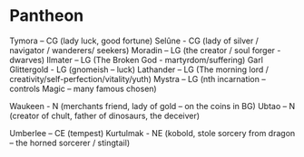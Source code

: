 # Pantheon

Tymora – CG (lady luck, good fortune)
Selûne - CG (lady of silver / navigator / wanderers/ seekers)
Moradin – LG (the creator / soul forger - dwarves)
Ilmater – LG (The Broken God - martyrdom/suffering)
Garl Glittergold  - LG (gnomeish – luck)
Lathander – LG (The morning lord / creativity/self-perfection/vitality/yuth)
Mystra – LG (nth incarnation – controls Magic – many famous chosen)

Waukeen  - N (merchants friend, lady of gold – on the coins in BG)
Ubtao – N (creator of chult, father of dinosaurs, the deceiver)

Umberlee – CE (tempest)
Kurtulmak  - NE (kobold, stole sorcery from dragon – the horned sorcerer / stingtail)
